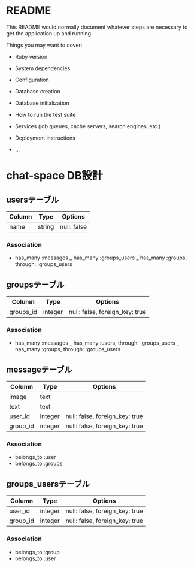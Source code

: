 # README

This README would normally document whatever steps are necessary to get the
application up and running.

Things you may want to cover:

* Ruby version

* System dependencies

* Configuration

* Database creation

* Database initialization

* How to run the test suite

* Services (job queues, cache servers, search engines, etc.)

* Deployment instructions

* ...

# chat-space DB設計
## usersテーブル
|Column|Type|Options|
|------|----|-------|
|name|string|null: false|
### Association
- has_many :messages
_ has_many :groups_users
_ has_many :groups,  through:  :groups_users


## groupsテーブル
|Column|Type|Options|
|------|----|-------|
|groups_id|integer|null: false, foreign_key: true|
### Association
- has_many :messages
_ has_many :users,  through:  :groups_users
_ has_many :groups,  through:  :groups_users

## messageテーブル
|Column|Type|Options|
|------|----|-------|
|image|text||
|text|text||
|user_id|integer|null: false, foreign_key: true|
|group_id|integer|null: false, foreign_key: true|
### Association
- belongs_to :user
- belongs_to :groups

## groups_usersテーブル

|Column|Type|Options|
|------|----|-------|
|user_id|integer|null: false, foreign_key: true|
|group_id|integer|null: false, foreign_key: true|

### Association
- belongs_to :group
- belongs_to :user
